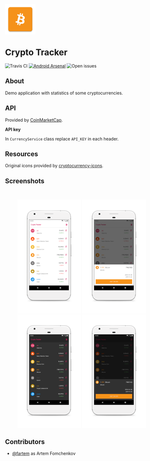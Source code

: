 <img src="media/logo/ic_app.png" height="100px" />

Crypto Tracker
=======================

![Travis CI](https://img.shields.io/travis/fartem/crypto-tracker)
[![Android Arsenal](https://img.shields.io/badge/Android%20Arsenal-Crypto%20Tracker-brightgreen.svg?style=flat)](https://android-arsenal.com/details/3/7955)
![Open issues](https://img.shields.io/github/issues-raw/fartem/crypto-tracker.svg?color=ff534a)

About
-------------------

Demo application with statistics of some cryptocurrencies.

API
-------------------

Provided by [CoinMarketCap](https://pro.coinmarketcap.com).

__API key__

In `CurrencyService` class replace `API_KEY` in each header.

Resources
-------------------

Original icons provided by [cryptocurrency-icons](https://github.com/atomiclabs/cryptocurrency-icons).

Screenshots
-------------------

<br/>
<p align="center">
  <img src="media/screenshots/scr_01.png" width="210" />
  <img src="media/screenshots/scr_02.png" width="210" />
  <img src="media/screenshots/scr_03.png" width="210" />
  <img src="media/screenshots/scr_04.png" width="210" />
</p>

Contributors
-------------------

* [@fartem](https://github.com/fartem) as Artem Fomchenkov